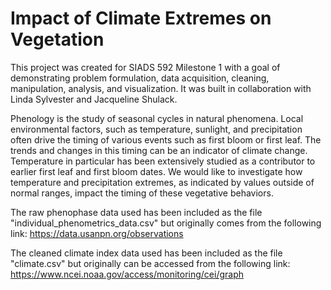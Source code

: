 # Impact of Climate Extremes on Vegetation
This project was created for SIADS 592 Milestone 1 with a goal of demonstrating problem formulation, data acquisition, cleaning, manipulation, analysis, and visualization. It was built in collaboration with Linda Sylvester and Jacqueline Shulack. 

Phenology is the study of seasonal cycles in natural phenomena. Local environmental factors, such as temperature, sunlight, and precipitation often drive the timing of various events such as first bloom or first leaf. The trends and changes in this timing can be an indicator of climate change. Temperature in particular has been extensively studied as a contributor to earlier first leaf and first bloom dates. We would like to investigate how temperature and precipitation extremes, as indicated by values outside of normal ranges, impact the timing of these vegetative behaviors.

The raw phenophase data used has been included as the file "individual_phenometrics_data.csv" but originally comes from the following link: https://data.usanpn.org/observations

The cleaned climate index data used has been included as the file "climate.csv" but originally can be accessed from the following link: https://www.ncei.noaa.gov/access/monitoring/cei/graph
